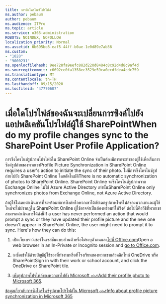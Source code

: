 ```yaml
---
title: การซิงโครไนซ์โปรไฟล์
ms.author: pebaum
author: pebaum
ms.audience: ITPro
ms.topic: article
ms.service: o365-administration
ROBOTS: NOINDEX, NOFOLLOW
localization_priority: Normal
ms.assetid: 6b695be8-eaf5-44ff-b0ae-1e0d89e7ab36
ms.custom:
- "1828"
- "9000231"
ms.openlocfilehash: 9ee728fa9eefc882d220d8484c8c92d4d8c9af4d
ms.sourcegitcommit: c6692ce0fa1358ec3529e59ca0ecdfdea4cdc759
ms.translationtype: MT
ms.contentlocale: th-TH
ms.lasthandoff: 09/15/2020
ms.locfileid: "47770607"
---
```

# <a name="when-do-my-profile-changes-sync-to-the-sharepoint-user-profile-application"></a><span data-ttu-id="f440f-102">เมื่อใดโปรไฟล์ของฉันจะเปลี่ยนการซิงค์ไปยังแอปพลิเคชันโปรไฟล์ผู้ใช้ SharePoint</span><span class="sxs-lookup"><span data-stu-id="f440f-102">When do my profile changes sync to the SharePoint User Profile Application?</span></span>

<span data-ttu-id="f440f-103">การซิงโครไนซ์รูปภาพโปรไฟล์ใน SharePoint Online จำเป็นต้องมีการกระทำของผู้ใช้เพื่อเริ่มการซิงค์รูปถ่ายของพวกเขา</span><span class="sxs-lookup"><span data-stu-id="f440f-103">Profile Picture Synchronization in SharePoint Online requires a user's action to initiate the sync of their photo.</span></span> <span data-ttu-id="f440f-104">ไม่มีการซิงโครไนซ์รูปถ่ายไปยัง SharePoint Online โดยอัตโนมัติ</span><span class="sxs-lookup"><span data-stu-id="f440f-104">There is no automatic synchronization of photos to SharePoint Online.</span></span> <span data-ttu-id="f440f-105">SharePoint Online จะซิงโครไนซ์รูปภาพจาก Exchange Online ไม่ใช่ Azure Active Directory เท่านั้น</span><span class="sxs-lookup"><span data-stu-id="f440f-105">SharePoint Online only synchronizes photos from Exchange Online, not Azure Active Directory.</span></span>

<span data-ttu-id="f440f-106">ถ้าผู้ใช้ไม่เคยดำเนินการที่จะพร้อมท์การซิงค์หรือพวกเขาได้อัปเดตรูปภาพโพรไฟล์ของพวกเขาและผู้ใช้ใหม่จะไม่ปรากฏใน SharePoint Online ผู้ใช้อาจจำเป็นต้องพร้อมท์ให้ซิงค์ ต่อไปนี้คือวิธีที่พวกเขาสามารถดำเนินการได้ดังนี้</span><span class="sxs-lookup"><span data-stu-id="f440f-106">If a user has never performed an action that would prompt a sync or they have updated their profile picture and the new one doesn't appear in SharePoint Online, the user might need to prompt it to sync. Here's how they can do this:</span></span>

1. <span data-ttu-id="f440f-107">เปิดเว็บเบราว์เซอร์ในเซสชันแบบส่วนตัวหรือไม่ระบุตัวตนและ[ไปที่ Office.com](https://www.office.com/)</span><span class="sxs-lookup"><span data-stu-id="f440f-107">Open a web browser in an In-Private or Incognito session and [go to Office.com](https://www.office.com/).</span></span>

2. <span data-ttu-id="f440f-108">ลงชื่อเข้าใช้ด้วยบัญชีผู้ใช้ของที่ทำงานหรือที่โรงเรียนของพวกเขาแล้วคลิกไทล์ OneDrive หรือ SharePoint</span><span class="sxs-lookup"><span data-stu-id="f440f-108">Sign in with their work or school account, and click the OneDrive or SharePoint tile.</span></span>

3. <span data-ttu-id="f440f-109">[เพิ่มรูปภาพโปรไฟล์ของพวกเขาไปยัง Microsoft ๓๖๕](https://support.office.com/article/Add-your-profile-photo-to-Office-365-2eaf93fd-b3f1-43b9-9cdc-bdcd548435b7)</span><span class="sxs-lookup"><span data-stu-id="f440f-109">[Add their profile photo to Microsoft 365](https://support.office.com/article/Add-your-profile-photo-to-Office-365-2eaf93fd-b3f1-43b9-9cdc-bdcd548435b7).</span></span>

[<span data-ttu-id="f440f-110">ข้อมูลเกี่ยวกับการซิงโครไนซ์รูปภาพโปรไฟล์ใน Microsoft ๓๖๕</span><span class="sxs-lookup"><span data-stu-id="f440f-110">Info about profile picture synchronization in Microsoft 365</span></span>](https://support.office.com/article/Information-about-user-profile-synchronization-in-SharePoint-Online-177eb196-5887-43c9-84c3-b98a43d35129)

